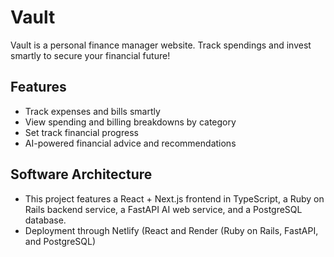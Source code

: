 # Vault
Vault is a personal finance manager website. Track spendings and invest smartly to secure your financial future!

## Features
- Track expenses and bills smartly
- View spending and billing breakdowns by category
- Set track financial progress
- AI-powered financial advice and recommendations

## Software Architecture
- This project features a React + Next.js frontend in TypeScript, a Ruby on Rails backend service, a FastAPI AI web service, and a PostgreSQL database.
- Deployment through Netlify (React and Render (Ruby on Rails, FastAPI, and PostgreSQL)
